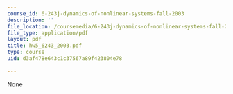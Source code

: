 ```yaml
---
course_id: 6-243j-dynamics-of-nonlinear-systems-fall-2003
description: ''
file_location: /coursemedia/6-243j-dynamics-of-nonlinear-systems-fall-2003/d3af478e643c1c37567a89f423804e78_hw5_6243_2003.pdf
file_type: application/pdf
layout: pdf
title: hw5_6243_2003.pdf
type: course
uid: d3af478e643c1c37567a89f423804e78

---
```

None